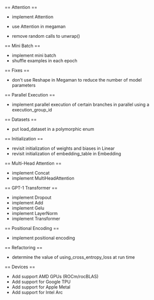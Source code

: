 == Attention ==

- implement Attention
- use Attention in megaman

- remove random calls to unwrap()

== Mini Batch ==

- implement mini batch
- shuffle examples in each epoch

== Fixes ==

- don't use Reshape in Megaman to reduce the number of model parameters

== Parallel Execution ==

- implement parallel execution of certain branches in parallel using a execution_group_id

== Datasets ==

- put load_dataset in a polymorphic enum

== Initialization ==

- revisit initialization of weights and biases in Linear
- revisit initialization of embedding_table in Embedding

== Multi-Head Attention ==

- implement Concat
- implement MultiHeadAttention

== GPT-1 Transformer ==

- implement Dropout
- implement Add
- implement Gelu
- implement LayerNorm
- implement Transformer

== Positional Encoding ==

- implement positional encoding

== Refactoring ==

- determine the value of using_cross_entropy_loss at run time

== Devices ==

- Add support AMD GPUs (ROCm/rocBLAS)
- Add support for Google TPU
- Add support for Apple Metal
- Add support for Intel Arc